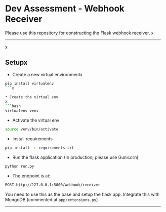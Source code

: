 # Dev Assessment - Webhook Receiver

Please use this repository for constructing the Flask webhook receiver.
x
*******************
x
## Setupx

* Create a new virtual environmentx

```bash
pip install virtualenv
```x

* Create the virtual env
x
```bash
virtualenv venv
```

* Activate the virtual env

```bash
source venv/bin/activate
```

* Install requirements

```bash
pip install -r requirements.txt
```

* Run the flask application (In production, please use Gunicorn)

```bash
python run.py
```

* The endpoint is at:

```bash
POST http://127.0.0.1:5000/webhook/receiver
```

You need to use this as the base and setup the flask app. Integrate this with MongoDB (commented at `app/extensions.py`)

*******************
